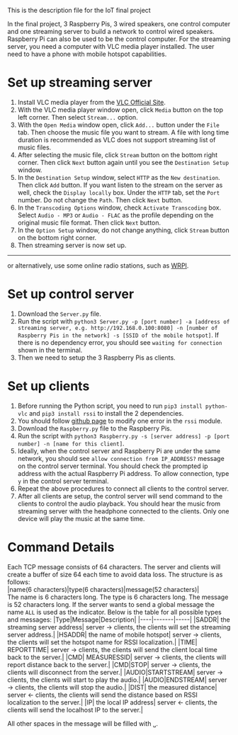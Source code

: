 This is the description file for the IoT final project


In the final project, 3 Raspberry Pis, 3 wired speakers, one control computer and one streaming server to build a network to control wired speakers. Raspberry Pi can also be used to be the control computer. For the streaming server, you need a computer with VLC media player installed. The user need to have a phone with mobile hotspot capabilities. 

# Set up streaming server
1. Install VLC media player from the [VLC Official Site](https://www.videolan.org/).
2. With the VLC media player window open, click `Media` button on the top left corner. Then select `Stream...` option.
3. With the `Open Media` window open, click `Add...` button under the `File` tab. Then choose the music file you want to stream. A file with long time duration is recommended as VLC does not support streaming list of music files.
4. After selecting the music file, click `Stream` button on the bottom right corner. Then click `Next` button again until you see the `Destination Setup` window.
5. In the `Destination Setup` window, select `HTTP` as the `New destination`. Then click `Add` button. If you want listen to the stream on the server as well, check the `Display locally` box. Under the `HTTP` tab, set the `Port` number. Do not change the `Path`. Then click `Next` button.
6. In the `Transcoding Options` window, check `Activate Transcoding` box. Select `Audio - MP3` or `Audio - FLAC` as the profile depending on the original music file format. Then click `Next` button.
7. In the `Option Setup` window, do not change anything, click `Stream` button on the bottom right corner.
8. Then streaming server is now set up.  
------------------
or alternatively, use some online radio stations, such as [WRPI](https://www.wrpi.org/).


# Set up control server
1. Download the `Server.py` file.
2. Run the script with `python3 Server.py -p [port number] -a [address of streaming server, e.g. http://192.168.0.100:8080] -n [number of Raspberry Pis in the network] -s [SSID of the mobile hotspot]`. If there is no dependency error, you should see `waiting for connection` shown in the terminal. 
3. Then we need to setup the 3 Raspberry Pis as clients.

# Set up clients
1. Before running the Python script, you need to run `pip3 install python-vlc` and `pip3 install rssi` to install the 2 dependencies.
2. You should follow [github page](https://github.com/jvillagomez/rssi_module/issues/1) to modify one error in the `rssi` module.
3. Download the `Raspberry.py` file to the Raspberry Pis.
4. Run the script with `python3 Raspberry.py -s [server address] -p [port number] -n [name for this client]`. 
5. Ideally, when the control server and Raspberry Pi are under the same network, you should see `allow connection from IP_ADDRESS?` message on the control server terminal. You should check the prompted ip address with the actual Raspberry Pi address. To allow connection, type `y` in the control server terminal.
6. Repeat the above procedures to connect all clients to the control server.
7. After all clients are setup, the control server will send command to the clients to control the audio playback. You should hear the music from streaming server with the headphone connected to the clients. Only one device will play the music at the same time.


# Command Details
Each TCP message consists of 64 characters. The server and clients will create a buffer of size 64 each time to avoid data loss. The structure is as follows:  
|name(6 characters)|type(6 characters)|message(52 characters)|  
The name is 6 characters long. The type is 6 characters long. The message is 52 characters long. If the server wants to send a global message the name `ALL` is used as the indicator.
Below is the table for all possible types and messages:
|Type|Message|Description|
|----|-------|-----|
|SADDR| the streaming server address| server &#8594; clients, the clients will set the streaming server address.|
|HSADDR| the name of mobile hotspot| server &#8594; clients, the clients will set the hotspot name for RSSI localization.|
|TIME| REPORTTIME| server &#8594; clients, the clients will send the client local time back to the server.|
|CMD| MEASURESSID| server &#8594; clients, the clients will report distance back to the server.|
|CMD|STOP| server &#8594; clients, the clients will disconnect from the server.|
|AUDIO|STARTSTREAM| server &#8594; clients, the clients will start to play the audio.|
|AUDIO|ENDSTREAM| server &#8594; clients, the clients will stop the audio.|
|DIST| the measured distance| server &#8592; clients, the clients will send the distance based on RSSI localization to the server.|
|IP| the local IP address| server &#8592; clients, the clients will send the localhost IP to the server.|  

All other spaces in the message will be filled with `␣`.

